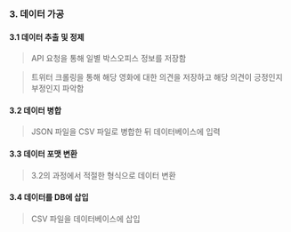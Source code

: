 
### 3. 데이터 가공
#### 3.1 데이터 추출 및 정제

> API 요청을 통해 일별 박스오피스 정보를 저장함

> 트위터 크롤링을 통해 해당 영화에 대한 의견을 저장하고 해당 의견이 긍정인지 부정인지 파악함

#### 3.2 데이터 병합

> JSON 파일을 CSV 파일로 병합한 뒤 데이터베이스에 입력 

#### 3.3 데이터 포맷 변환

> 3.2의 과정에서 적절한 형식으로 데이터 변환

#### 3.4 데이터를 DB에 삽입

> CSV 파일을 데이터베이스에 삽입

